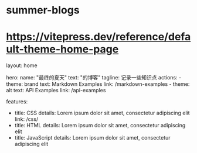 # summer-blogs


# https://vitepress.dev/reference/default-theme-home-page

layout: home

hero:
  name: "最终的夏天"
  text: "的博客"
  tagline: 记录一些知识点
  actions:
    - theme: brand
      text: Markdown Examples
      link: /markdown-examples
    - theme: alt
      text: API Examples
      link: /api-examples

features:

- title: CSS
  details: Lorem ipsum dolor sit amet, consectetur adipiscing elit
  link: /css/
- title: HTML
  details: Lorem ipsum dolor sit amet, consectetur adipiscing elit
- title: JavaScript
  details: Lorem ipsum dolor sit amet, consectetur adipiscing elit
